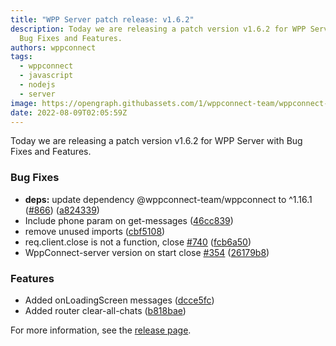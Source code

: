 ```yaml
---
title: "WPP Server patch release: v1.6.2"
description: Today we are releasing a patch version v1.6.2 for WPP Server with
  Bug Fixes and Features.
authors: wppconnect
tags:
  - wppconnect
  - javascript
  - nodejs
  - server
image: https://opengraph.githubassets.com/1/wppconnect-team/wppconnect-server/releases/tag/v1.6.2
date: 2022-08-09T02:05:59Z
---
```


Today we are releasing a patch version v1.6.2 for WPP Server with Bug Fixes and Features.

<!--truncate-->

### Bug Fixes

* **deps:** update dependency @wppconnect-team/wppconnect to ^1.16.1 ([#866](https://github.com/wppconnect-team/wppconnect-server/issues/866)) ([a824339](https://github.com/wppconnect-team/wppconnect-server/commit/a8243392f8daadef5dec2205263d5a44840ae4ef))
* Include phone param on get-messages ([46cc839](https://github.com/wppconnect-team/wppconnect-server/commit/46cc8398c5492c9f8e79bc27f5070fb377bded73))
* remove unused imports ([cbf5108](https://github.com/wppconnect-team/wppconnect-server/commit/cbf51086dade2182f9cf50d0d9183f1a9472af81))
* req.client.close is not a function, close [#740](https://github.com/wppconnect-team/wppconnect-server/issues/740) ([fcb6a50](https://github.com/wppconnect-team/wppconnect-server/commit/fcb6a50752f5e479022f4eb4ec4c0e3fe1f06a6b))
* WppConnect-server version on start close [#354](https://github.com/wppconnect-team/wppconnect-server/issues/354) ([26179b8](https://github.com/wppconnect-team/wppconnect-server/commit/26179b874c2f4156d8efc201249a5968c36c8772))


### Features

* Added onLoadingScreen messages ([dcce5fc](https://github.com/wppconnect-team/wppconnect-server/commit/dcce5fc415e15f23419208d6577a4680c239c9b7))
* Added router clear-all-chats ([b818bae](https://github.com/wppconnect-team/wppconnect-server/commit/b818baed226c806eef9e27b04b0cdaabfdc82a56))

For more information, see the [release page](https://github.com/wppconnect-team/wppconnect-server/releases/tag/v1.6.2).